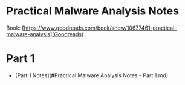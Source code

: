 # Practical Malware Analysis Notes
Book: [https://www.goodreads.com/book/show/10677461-practical-malware-analysis](Goodreads)

# Part 1
- [Part 1 Notes](#Practical Malware Analysis Notes - Part 1.md)

